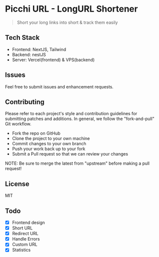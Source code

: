 # Picchi URL - LongURL Shortener

> Short your long links into short & track them easily

## Tech Stack

- Frontend: NextJS, Tailwind
- Backend: nestJS
- Server: Vercel(frontend) & VPS(backend)

## Issues

Feel free to submit issues and enhancement requests.

## Contributing

Please refer to each project's style and contribution guidelines for submitting patches and additions. In general, we follow the "fork-and-pull" Git workflow.

- Fork the repo on GitHub
- Clone the project to your own machine
- Commit changes to your own branch
- Push your work back up to your fork
- Submit a Pull request so that we can review your changes

NOTE: Be sure to merge the latest from "upstream" before making a pull request!

## License

MIT

## Todo

- [x] Frontend design
- [x] Short URL
- [x] Redirect URL
- [x] Handle Errors
- [x] Custom URL
- [x] Statistics

